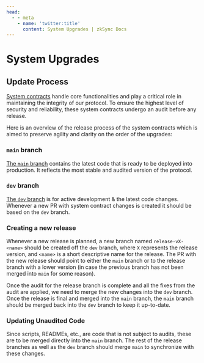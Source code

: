```yaml
---
head:
  - - meta
    - name: 'twitter:title'
      content: System Upgrades | zkSync Docs
---
```


# System Upgrades

## Update Process

[System contracts](https://github.com/matter-labs/era-contracts) handle core functionalities and play a critical role in
maintaining the integrity of our protocol. To ensure the highest level of security and reliability, these system
contracts undergo an audit before any release.

Here is an overview of the release process of the system contracts which is aimed to preserve agility and clarity on the
order of the upgrades:

### `main` branch

[The `main` branch](https://github.com/matter-labs/era-contracts/blob/main/README.md) contains the latest code that is
ready to be deployed into production. It reflects the most stable and audited version of the protocol.

### `dev` branch

[The `dev` branch](https://github.com/matter-labs/era-contracts/blob/dev/README.md) is for active development & the
latest code changes. Whenever a new PR with system contract changes is created it should be based on the `dev` branch.

### Creating a new release

Whenever a new release is planned, a new branch named `release-vX-<name>` should be created off the `dev` branch, where
`X` represents the release version, and `<name>` is a short descriptive name for the release. The PR with the new
release should point to either the `main` branch or to the release branch with a lower version (in case the previous
branch has not been merged into `main` for some reason).

Once the audit for the release branch is complete and all the fixes from the audit are applied, we need to merge the new
changes into the `dev` branch. Once the release is final and merged into the `main` branch, the `main` branch should be
merged back into the `dev` branch to keep it up-to-date.

### Updating Unaudited Code

Since scripts, READMEs, etc., are code that is not subject to audits, these are to be merged directly into the `main`
branch. The rest of the release branches as well as the `dev` branch should merge `main` to synchronize with these
changes.
